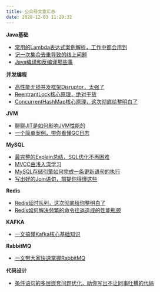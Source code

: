 ```yaml
---
title: 公众号文章汇总
date: 2020-12-03 11:29:32
---
```


**Java基础**

* [常用的Lambda表达式案例解析，工作中都会用到](https://mp.weixin.qq.com/s/6FB3Et6SetUtvWthk3pcpg)
* [记一次集合去重导致的线上问题](https://mp.weixin.qq.com/s/9c_3M9yc5qzkTw_GFbO7-Q)
* [Java编译和反编译那些事](https://mp.weixin.qq.com/s/emlYptz0Mj81hKVxHIzdlQ)

**并发编程**

* [高性能无锁并发框架Disruptor，太强了](https://mp.weixin.qq.com/s/9ByQONkdk2YWP4oomxUX5A)
* [ReentrantLock核心原理，绝对干货](https://mp.weixin.qq.com/s/gC8Uj8otLGnOKN6ryb1uZQ)
* [ConcurrentHashMap核心原理，这次彻底给整明白了](https://mp.weixin.qq.com/s/5n_rBx9bTig3To94Tcsr8w)

**JVM**

* [聊聊JIT是如何影响JVM性能的](https://mp.weixin.qq.com/s/DE3mgtQlnCPqodgVY6seFg)
* [一个简单案例，带你看懂GC日志](https://mp.weixin.qq.com/s/VwDzXz_-_EAKegdfmXEo3A)

**MySQL**

* [最完整的Explain总结，SQL优化不再困难](https://mp.weixin.qq.com/s/twTghH8wTA_0uZghOdawkw)
* [MVCC由浅入深学习](https://mp.weixin.qq.com/s/jxM7n_4Or52_-MlB4aK9Bw)
* [MySQL存储引擎如何完成一条更新语句的执行](https://mp.weixin.qq.com/s/nRd1P5T9Gpy5FvZGmUYFWA)
* [写出好的Join语句，前提你得懂这些](https://mp.weixin.qq.com/s/8XuX9Su1qvHrMLWcQzKTaQ)

**Redis**

* [Redis延时队列，这次彻底给你整明白了](https://mp.weixin.qq.com/s/UNSE2B2yTOrobevRwSgVDQ)
* [Redis如何解决频繁的命令往返造成的性能瓶颈](https://mp.weixin.qq.com/s/HDBD5iUwzrMGT9mscTARTA)

**KAFKA**

* [一文搞懂Kafka核心基础知识](https://mp.weixin.qq.com/s/7-5VntlU_WD2IOSYP2pYjw)

**RabbitMQ**

* [一文带大家快速掌握RabbitMQ](https://mp.weixin.qq.com/s/lITowwcRqRUAvd6qUhx7ug)

**代码设计**

* [条件语句的多层嵌套问题优化，助你写出不让同事吐槽的代码
](https://mp.weixin.qq.com/s/7i-TPFovLwrSmbWaIiX8dQ)
